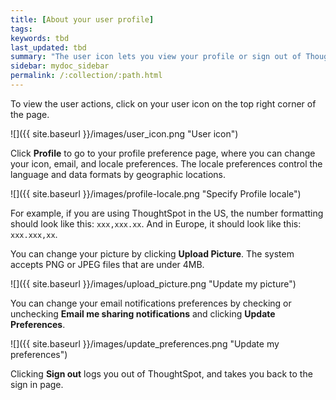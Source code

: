```yaml
---
title: [About your user profile]
tags:
keywords: tbd
last_updated: tbd
summary: "The user icon lets you view your profile or sign out of ThoughtSpot."
sidebar: mydoc_sidebar
permalink: /:collection/:path.html
---
```

To view the user actions, click on your user icon on the top right corner of the page.

 ![]({{ site.baseurl }}/images/user_icon.png "User icon")

Click **Profile** to go to your profile preference page, where you can change
your icon, email, and locale preferences.  The locale preferences control the
language and data formats by geographic locations.

![]({{ site.baseurl }}/images/profile-locale.png "Specify Profile locale")


For example, if you are using ThoughtSpot in the US, the number formatting
should look like this: `xxx,xxx.xx`. And in Europe, it should look like this:
`xxx.xxx,xx`.

You can change your picture by clicking **Upload Picture**. The system accepts PNG or JPEG files that are under 4MB.

 ![]({{ site.baseurl }}/images/upload_picture.png "Update my picture")

You can change your email notifications preferences by checking or unchecking **Email me sharing notifications** and clicking **Update Preferences**.

 ![]({{ site.baseurl }}/images/update_preferences.png "Update my preferences")


Clicking **Sign out** logs you out of ThoughtSpot, and takes you back to the sign in page.
